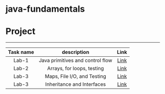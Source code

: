 # java-fundamentals

# Project
-------------------------------------------------------------

| Task name 	 | description 	 |                                     Link 	                                      |   	
|:-----------:|:-------------:|:-------------------------------------------------------------------------------:|
|   Lab-1	    |    Java primitives and control flow   	       |    [Link](https://github.com/Mohd-saqr/java-fundamentals/tree/main/basics)	     |   	
|   Lab-2	    |     Arrays, for loops, testing  	       | 	[Link](https://github.com/Mohd-saqr/java-fundamentals/tree/main/basiclibrary)  |   
|   Lab-3	    |     Maps, File I/O, and Testing	       | 	[Link](https://github.com/Mohd-saqr/java-fundamentals/tree/main/basiclibrary/linter) | 
|   Lab-3	    |    Inheritance and Interfaces       | 	[Link](https://github.com/Mohd-saqr/java-fundamentals/tree/main/inheritance) | 
